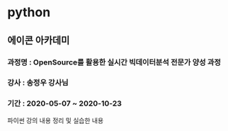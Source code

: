 # python

## 에이콘 아카데미 
### 과정명 : OpenSource를 활용한 실시간 빅데이터분석 전문가 양성 과정
### 강사 : 송정우 강사님
### 기간 : 2020-05-07 ~ 2020-10-23
파이썬 강의 내용 정리 및 실습한 내용 
